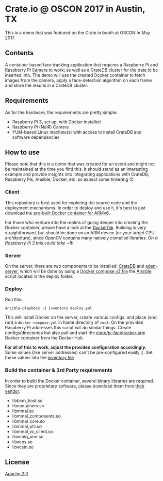 # Crate.io @ OSCON 2017 in Austin, TX

This is a demo that was featured on the Crate.io booth at OSCON in May 2017.

## Contents

A container based face tracking application that requires a Raspberry Pi and Raspberry Pi Camera to work; as well as a CrateDB cluster for the data to be inserted into. The demo will use the created Docker container to fetch images from the camera, apply a face-detection algorithm on each frame and store the results in a CrateDB cluster.

## Requirements

As for the hardware, the requirements are pretty simple:

 - Raspberry Pi 3, set up, with Docker installed
 - Raspberry Pi (NoIR) Camera
 - YUM-based Linux machine(s) with access to install CrateDB and software dependencies

## How to use

Please note that this is a demo that was created for an event and might not be maintained at the time you find this. It should stand as an interesting example and provide insights into integrating applications with CrateDB, Raspberry Pis, Ansible, Docker, etc. so expect some tinkering 😊

### Client

This repository is best used for exploring the source code and the deployment mechanisms. In order to deploy and use it, it's best to just download the [pre-built Docker container for ARMv6](https://hub.docker.com/r/crate/pi-facetracker/).

For those who venture into the realms of going deeper into creating the Docker container, please have a look at the [Dockerfile](Dockerfile). Building is very straightforward, but should be done on an ARM device (or your target CPU architecture), since OpenCV contains many natively compiled libraries. *On a Raspberry Pi 3 this could take ~1h*

### Server
On the server, there are two components to be installed: [CrateDB](https://crate.io) and [eden-server](https://github.com/celaus/eden-server), which will be done by using a [Docker compose v3 file](https://blog.docker.com/2017/01/whats-new-in-docker-1-13/#h.o5caosmpdn1z) the [Ansible](https://www.ansible.com/) script located in the deploy folder.

### Deploy

Run this:
```
ansible-playbook -i inventory deploy.yml
```

This will install Docker on the server, create various configs, and place (and run) a `docker-compose.yml` in home directory of `root`. On the provided Raspberry Pi addresses this script will do similar things: Create configs/directories but also pull and start the [crate/pi-facetracker:arm](https://hub.docker.com/r/crate/pi-facetracker) Docker container from the Docker Hub.

**For all of this to work, adjust the provided configuration accordingly.** Some values (like server addresses) can't be pre-configured easily :). Set those values into the [inventory file](deploy/inventory)

### Build the container & 3rd Party requirements

In order to build the Docker container, several binary libraries are required. Since they are proprietary software, please download them from [their vendor](https://github.com/raspberrypi/firmware).
 - libbcm_host.so
 - libcontainers.so
 - libmmal.so
 - libmmal_components.so
 - libmmal_core.so
 - libmmal_util.so
 - libmmal_vc_client.so
 - libvchiq_arm.so
 - libvcos.so
 - libvcsm.so

## License

[Apache 2.0](LICENSE)
